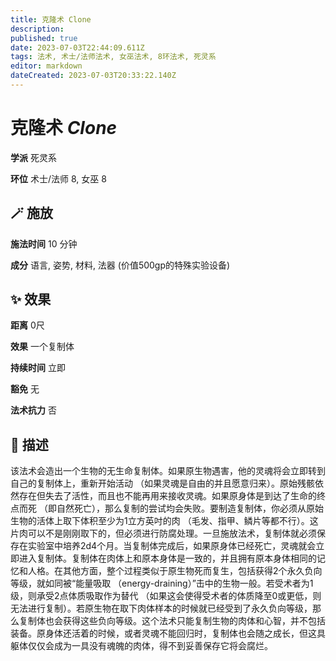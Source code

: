 ```yaml
---
title: 克隆术 Clone
description: 
published: true
date: 2023-07-03T22:44:09.611Z
tags: 法术, 术士/法师法术, 女巫法术, 8环法术, 死灵系
editor: markdown
dateCreated: 2023-07-03T20:33:22.140Z
---
```


# **克隆术** *Clone*

**学派** 死灵系 

**环位** 术士/法师 8, 女巫 8

## 🪄 施放

**施法时间** 10 分钟

**成分** 语言, 姿势, 材料, 法器 (价值500gp的特殊实验设备)

## ✨ 效果  

**距离** 0尺 

**效果** 一个复制体 

**持续时间** 立即 

**豁免** 无

**法术抗力** 否

## 📖 描述

该法术会造出一个生物的无生命复制体。如果原生物遇害，他的灵魂将会立即转到自己的复制体上，重新开始活动 （如果灵魂是自由的并且愿意归来）。原始残骸依然存在但失去了活性，而且也不能再用来接收灵魂。如果原身体是到达了生命的终点而死 （即自然死亡），那么复制的尝试均会失败。要制造复制体，你必须从原始生物的活体上取下体积至少为1立方英吋的肉 （毛发、指甲、鳞片等都不行）。这片肉可以不是刚刚取下的，但必须进行防腐处理。一旦施放法术，复制体就必须保存在实验室中培养2d4个月。当复制体完成后，如果原身体已经死亡，灵魂就会立即进入复制体。复制体在肉体上和原本身体是一致的，并且拥有原本身体相同的记忆和人格。在其他方面，整个过程类似于原生物死而复生，包括获得2个永久负向等级，就如同被“能量吸取 （energy-draining）”击中的生物一般。若受术者为1级，则承受2点体质吸取作为替代 （如果这会使得受术者的体质降至0或更低，则无法进行复制）。若原生物在取下肉体样本的时候就已经受到了永久负向等级，那么复制体也会获得这些负向等级。这个法术只能复制生物的肉体和心智，并不包括装备。原身体还活着的时候，或者灵魂不能回归时，复制体也会随之成长，但这具躯体仅仅会成为一具没有魂魄的肉体，得不到妥善保存它将会腐烂。
    